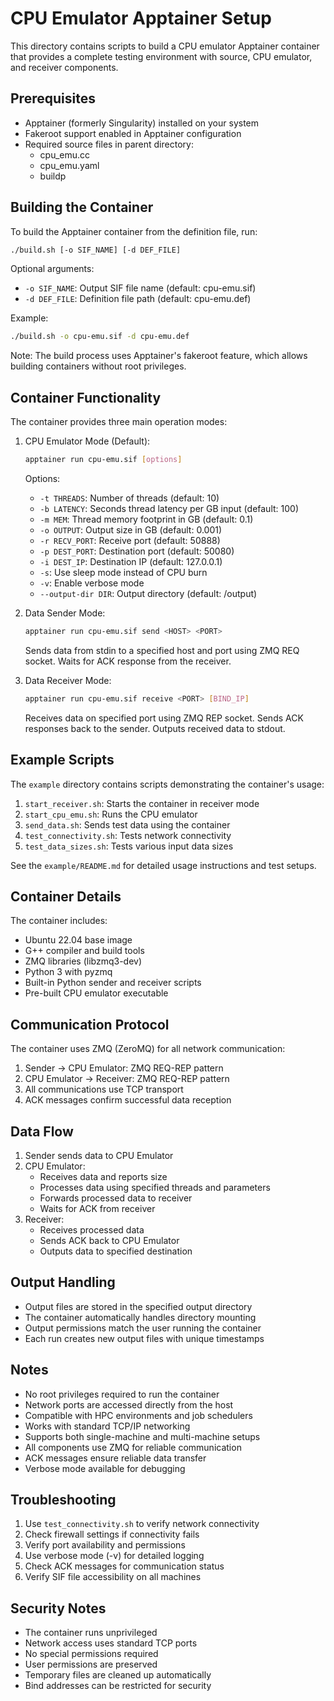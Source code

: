 # CPU Emulator Apptainer Setup

This directory contains scripts to build a CPU emulator Apptainer container that provides a complete testing environment with source, CPU emulator, and receiver components.

## Prerequisites

- Apptainer (formerly Singularity) installed on your system
- Fakeroot support enabled in Apptainer configuration
- Required source files in parent directory:
  - cpu_emu.cc
  - cpu_emu.yaml
  - buildp

## Building the Container

To build the Apptainer container from the definition file, run:

```bash
./build.sh [-o SIF_NAME] [-d DEF_FILE]
```

Optional arguments:
- `-o SIF_NAME`: Output SIF file name (default: cpu-emu.sif)
- `-d DEF_FILE`: Definition file path (default: cpu-emu.def)

Example:
```bash
./build.sh -o cpu-emu.sif -d cpu-emu.def
```

Note: The build process uses Apptainer's fakeroot feature, which allows building containers without root privileges.

## Container Functionality

The container provides three main operation modes:

1. CPU Emulator Mode (Default):
   ```bash
   apptainer run cpu-emu.sif [options]
   ```
   Options:
   - `-t THREADS`: Number of threads (default: 10)
   - `-b LATENCY`: Seconds thread latency per GB input (default: 100)
   - `-m MEM`: Thread memory footprint in GB (default: 0.1)
   - `-o OUTPUT`: Output size in GB (default: 0.001)
   - `-r RECV_PORT`: Receive port (default: 50888)
   - `-p DEST_PORT`: Destination port (default: 50080)
   - `-i DEST_IP`: Destination IP (default: 127.0.0.1)
   - `-s`: Use sleep mode instead of CPU burn
   - `-v`: Enable verbose mode
   - `--output-dir DIR`: Output directory (default: /output)

2. Data Sender Mode:
   ```bash
   apptainer run cpu-emu.sif send <HOST> <PORT>
   ```
   Sends data from stdin to a specified host and port using ZMQ REQ socket.
   Waits for ACK response from the receiver.

3. Data Receiver Mode:
   ```bash
   apptainer run cpu-emu.sif receive <PORT> [BIND_IP]
   ```
   Receives data on specified port using ZMQ REP socket.
   Sends ACK responses back to the sender.
   Outputs received data to stdout.

## Example Scripts

The `example` directory contains scripts demonstrating the container's usage:

1. `start_receiver.sh`: Starts the container in receiver mode
2. `start_cpu_emu.sh`: Runs the CPU emulator
3. `send_data.sh`: Sends test data using the container
4. `test_connectivity.sh`: Tests network connectivity
5. `test_data_sizes.sh`: Tests various input data sizes

See the `example/README.md` for detailed usage instructions and test setups.

## Container Details

The container includes:
- Ubuntu 22.04 base image
- G++ compiler and build tools
- ZMQ libraries (libzmq3-dev)
- Python 3 with pyzmq
- Built-in Python sender and receiver scripts
- Pre-built CPU emulator executable

## Communication Protocol

The container uses ZMQ (ZeroMQ) for all network communication:
1. Sender -> CPU Emulator: ZMQ REQ-REP pattern
2. CPU Emulator -> Receiver: ZMQ REQ-REP pattern
3. All communications use TCP transport
4. ACK messages confirm successful data reception

## Data Flow

1. Sender sends data to CPU Emulator
2. CPU Emulator:
   - Receives data and reports size
   - Processes data using specified threads and parameters
   - Forwards processed data to receiver
   - Waits for ACK from receiver
3. Receiver:
   - Receives processed data
   - Sends ACK back to CPU Emulator
   - Outputs data to specified destination

## Output Handling

- Output files are stored in the specified output directory
- The container automatically handles directory mounting
- Output permissions match the user running the container
- Each run creates new output files with unique timestamps

## Notes

- No root privileges required to run the container
- Network ports are accessed directly from the host
- Compatible with HPC environments and job schedulers
- Works with standard TCP/IP networking
- Supports both single-machine and multi-machine setups
- All components use ZMQ for reliable communication
- ACK messages ensure reliable data transfer
- Verbose mode available for debugging

## Troubleshooting

1. Use `test_connectivity.sh` to verify network connectivity
2. Check firewall settings if connectivity fails
3. Verify port availability and permissions
4. Use verbose mode (-v) for detailed logging
5. Check ACK messages for communication status
6. Verify SIF file accessibility on all machines

## Security Notes

- The container runs unprivileged
- Network access uses standard TCP ports
- No special permissions required
- User permissions are preserved
- Temporary files are cleaned up automatically
- Bind addresses can be restricted for security